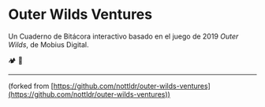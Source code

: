 # Outer Wilds Ventures

Un Cuaderno de Bitácora interactivo basado en el juego de 2019 _Outer Wilds_, de Mobius Digital.

🏕 🚀

---
(forked from [https://github.com/nottldr/outer-wilds-ventures](https://github.com/nottldr/outer-wilds-ventures))
